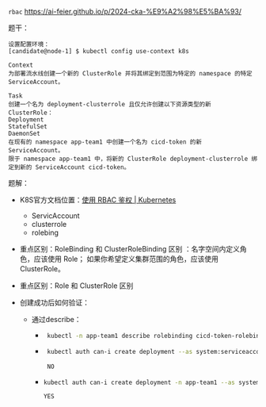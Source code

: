 `rbac`
https://ai-feier.github.io/p/2024-cka-%E9%A2%98%E5%BA%93/

题干：

```
设置配置环境：
[candidate@node-1] $ kubectl config use-context k8s

Context
为部署流水线创建一个新的 ClusterRole 并将其绑定到范围为特定的 namespace 的特定 ServiceAccount。

Task
创建一个名为 deployment-clusterrole 且仅允许创建以下资源类型的新 ClusterRole：
Deployment
StatefulSet
DaemonSet
在现有的 namespace app-team1 中创建一个名为 cicd-token 的新 ServiceAccount。
限于 namespace app-team1 中，将新的 ClusterRole deployment-clusterrole 绑定到新的 ServiceAccount cicd-token。
```

题解：

- K8S官方文档位置：[使用 RBAC 鉴权 | Kubernetes](https://kubernetes.io/zh-cn/docs/reference/access-authn-authz/rbac/#kubectl-create-role)

  - ServicAccount
  - clusterrole
  - rolebing

- 重点区别：RoleBinding 和 ClusterRoleBinding 区别 ：名字空间内定义角色，应该使用 Role； 如果你希望定义集群范围的角色，应该使用 ClusterRole。

- 重点区别：Role 和 ClusterRole 区别

- 创建成功后如何验证：

  - 通过describe：

    - ```sh
       kubectl -n app-team1 describe rolebinding cicd-token-rolebinding
      ```

    - ```sh
       kubectl auth can-i create deployment --as system:serviceaccount:app-team1:cicd-token 
       
       NO
      ```

    - ```sh
      kubectl auth can-i create deployment -n app-team1 --as system:serviceaccount:app-team1:cicd-token 
      
      YES
      ```

